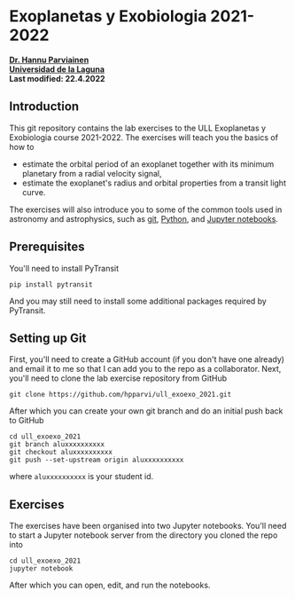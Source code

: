 # Exoplanetas y Exobiologia 2021-2022</br>

**[Dr. Hannu Parviainen](mailto:hannu@iac.es)**</br>
**[Universidad de la Laguna](https://www.ull.es)**</br>
**Last modified: 22.4.2022**

## Introduction

This git repository contains the lab exercises to the ULL Exoplanetas y Exobiologia course
2021-2022. The exercises will teach you the basics of how to 

- estimate the orbital period of an exoplanet together with its minimum planetary from a radial 
  velocity signal,
- estimate the exoplanet's radius and orbital properties from a transit light curve.

The exercises will also introduce you to some of the common tools used in astronomy and 
astrophysics, such as [git](https://git-scm.com), [Python](https://www.python.org/), 
and [Jupyter notebooks](https://jupyter.org/).

## Prerequisites

You'll need to install PyTransit 

    pip install pytransit 

And you may still need to install some additional packages required by PyTransit.

## Setting up Git

First, you'll need to create a GitHub account (if you don't have one already) and email it to me  so that I can
add you to the repo as a collaborator. Next, you'll need to clone the lab exercise repository from GitHub

    git clone https://github.com/hpparvi/ull_exoexo_2021.git

After which you can create your own git branch and do an initial push back to GitHub

    cd ull_exoexo_2021
    git branch aluxxxxxxxxxx
    git checkout aluxxxxxxxxxx
    git push --set-upstream origin aluxxxxxxxxxx

where `aluxxxxxxxxxx` is your student id.

## Exercises

The exercises have been organised into two Jupyter notebooks. You'll need to start a Jupyter notebook
server from the directory you cloned the repo into

    cd ull_exoexo_2021
    jupyter notebook

After which you can open, edit, and run the notebooks.